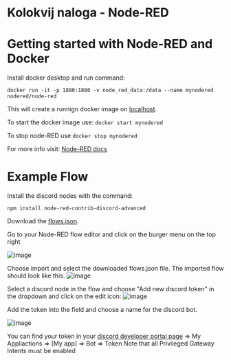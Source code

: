# Kolokvij naloga - Node-RED
# Getting started with Node-RED and Docker
Install docker desktop and run command:
```
docker run -it -p 1880:1880 -v node_red_data:/data --name mynodered nodered/node-red
```
This will create a runnign docker image on [localhost](http://localhost:1880).

To start the docker image use:
```docker start mynodered```

To stop node-RED use
```docker stop mynodered```

For more info visit: [Node-RED docs](https://nodered.org/docs/getting-started/docker#using-named-data-volumes)

# Example Flow

Install the discord nodes with the command:

```npm install node-red-contrib-discord-advanced```

Download the [flows.json](https://github.com/jangacnik/vr-kolokvij/blob/main/flows.json). 

Go to your Node-RED flow editor and click on the burger menu on the top right

![image](https://github.com/jangacnik/vr-kolokvij/assets/40426150/8437197a-73c5-4175-96a4-4752a6e28aad)

Choose import and select the downloaded flows.json file. The imported flow should look like this.
![image](https://github.com/jangacnik/vr-kolokvij/assets/40426150/32534cfb-f92a-4d46-b5b4-ad7de4af0d1d)

Select a discord node in the flow and choose "Add new discord token" in the dropdown and click on the edit icon:
![image](https://github.com/jangacnik/vr-kolokvij/assets/40426150/25ce9669-7b9b-48b7-be40-d117235c70b3)

Add the token into the field and choose a name for the discord bot.

![image](https://github.com/jangacnik/vr-kolokvij/assets/40426150/52fdb027-6a2d-49e1-be3c-c18199d76c05)

You can find your token in your [discord developer portal page](https://discord.com/developers/applications) => My Appliactions => [My app] => Bot => Token
Note that all Privileged Gateway Intents must be enabled
